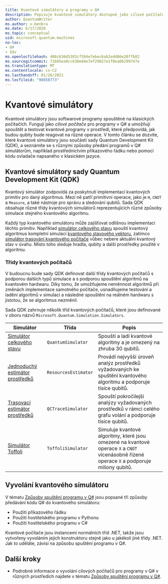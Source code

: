 ```yaml
---
title: Kvantové simulátory a programy v Q#
description: Popisuje kvantové simulátory dostupné jako cílové počítače pro programy v Q#.
author: QuantumWriter
ms.author: v-benbra
ms.date: 6/17/2020
ms.topic: conceptual
uid: microsoft.quantum.machines
no-loc:
- Q#
- $$v
ms.openlocfilehash: 408c636d5383cf594e7ebec6ab2edd66e20ffb82
ms.sourcegitcommit: 71605ea9cc630e84e7ef29027e1f0ea06299747e
ms.translationtype: MT
ms.contentlocale: cs-CZ
ms.lasthandoff: 01/26/2021
ms.locfileid: "98858773"
---
```

# <a name="quantum-simulators"></a>Kvantové simulátory

Kvantové simulátory jsou softwarové programy spouštěné na klasických počítačích. Fungují jako *cílové počítače* pro programy v Q# a umožňují spouštět a testovat kvantové programy v prostředí, které předpovídá, jak budou qubity bude reagovat na různé operace. V tomto článku se dozvíte, které kvantové simulátory jsou součástí sady Quantum Development Kit (QDK), a seznámíte se s různými způsoby předání programů v Q# simulátorům, například prostřednictvím příkazového řádku nebo pomocí kódu ovladače napsaného v klasickém jazyce.  



## <a name="the-quantum-development-kit-qdk-quantum-simulators"></a>Kvantové simulátory sady Quantum Development Kit (QDK)

Kvantový simulátor zodpovídá za poskytnutí implementací kvantových primitiv pro daný algoritmus. Mezi ně patří primitivní operace, jako je `H`, `CNOT` a `Measure`, a také nástroje pro správu a sledování qubitů. Sada QDK obsahuje různé třídy kvantových simulátorů reprezentujících různé způsoby simulace stejného kvantového algoritmu. 


Každý typ kvantového simulátoru může zajišťovat odlišnou implementaci těchto primitiv. Například [simulátor celkového stavu](xref:microsoft.quantum.machines.full-state-simulator) spouští kvantový algoritmus kompletní simulací [kvantového stavového vektoru](xref:microsoft.quantum.glossary#quantum-state), zatímco [simulátor trasování kvantového počítače](xref:microsoft.quantum.machines.qc-trace-simulator.intro) vůbec nebere aktuální kvantový stav v úvahu. Místo toho sleduje hradla, qubity a další prostředky použité v algoritmu.

### <a name="quantum-machine-classes"></a>Třídy kvantových počítačů

V budoucnu bude sady QDK definovat další třídy kvantových počítačů s podporou dalších typů simulace a s podporou spouštění algoritmů na kvantovém hardwaru. Díky tomu, že umožňujeme neměnnost algoritmů při změnách implementace samotného počítače, usnadňujeme testování a ladění algoritmů v simulaci a následné spouštění na reálném hardwaru s jistotou, že se algoritmus nezměnil.

Sada QDK zahrnuje několik tříd kvantových počítačů, které jsou definované v oboru názvů `Microsoft.Quantum.Simulation.Simulators`.

|Simulátor |Třída|Popis|
|-----|------|---|
|[Simulátor celkového stavu](xref:microsoft.quantum.machines.full-state-simulator)| `QuantumSimulator` | Spouští a ladí kvantové algoritmy a je omezený na zhruba 30 qubitů. |
|[Jednoduchý estimátor prostředků](xref:microsoft.quantum.machines.resources-estimator)| `ResourcesEstimator` | Provádí nejvyšší úroveň analýz prostředků vyžadovaných ke spuštění kvantového algoritmu a podporuje tisíce qubitů.|
|[Trasovací estimátor prostředků](xref:microsoft.quantum.machines.qc-trace-simulator.intro)|  `QCTraceSimulator` |Spouští pokročilejší analýzy vyžadovaných prostředků v rámci celého grafu volání a podporuje tisíce qubitů.|
|[Simulátor Toffoli](xref:microsoft.quantum.machines.toffoli-simulator)| `ToffoliSimulator` |Simuluje kvantové algoritmy, které jsou omezené na kvantové operace `X` a `CNOT` vícenásobně řízené operace `X` a podporuje miliony qubitů. |

## <a name="invoking-the-quantum-simulator"></a>Vyvolání kvantového simulátoru

V tématu [Způsoby spuštění programu v Q#](xref:microsoft.quantum.guide.host-programs) jsou popsané tři způsoby předávání kódu Q# do kvantového simulátoru: 

* Použití příkazového řádku
* Použití hostitelského programu v Pythonu
* Použití hostitelského programu v C#

Kvantové počítače jsou instancemi normálních tříd .NET, takže jsou vytvořeny vyvoláním jejich konstruktoru stejně jako u jakékoli jiné třídy .NET. Jak to uděláte, závisí na způsobu spuštění programu v Q#.

## <a name="next-steps"></a>Další kroky

* Podrobné informace o vyvolání cílových počítačů pro programy v Q# v různých prostředích najdete v tématu [Způsoby spuštění programu v Q#](xref:microsoft.quantum.guide.host-programs).
